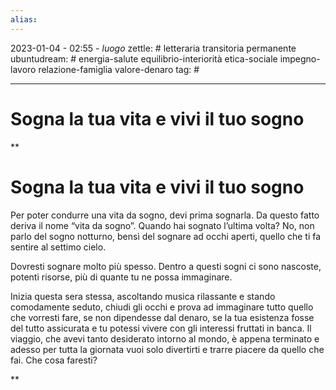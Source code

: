 ```yaml
---
alias: 
---
```

2023-01-04 - 02:55 - *luogo*
zettle: # letteraria transitoria permanente
ubuntudream: # energia-salute equilibrio-interiorità etica-sociale impegno-lavoro relazione-famiglia valore-denaro 
tag: #

---
# Sogna la tua vita e vivi il tuo sogno

**

# Sogna la tua vita e vivi il tuo sogno

Per poter condurre una vita da sogno, devi prima sognarla. Da questo fatto deriva il nome “vita da sogno”. Quando hai sognato l’ultima volta? No, non parlo del sogno notturno, bensì del sognare ad occhi aperti, quello che ti fa sentire al settimo cielo.

  

Dovresti sognare molto più spesso. Dentro a questi sogni ci sono nascoste, potenti risorse, più di quante tu ne possa immaginare.

  

Inizia questa sera stessa, ascoltando musica rilassante e stando comodamente seduto, chiudi gli occhi e prova ad immaginare tutto quello che vorresti fare, se non dipendesse dal denaro, se la tua esistenza fosse del tutto assicurata e tu potessi vivere con gli interessi fruttati in banca. Il viaggio, che avevi tanto desiderato intorno al mondo, è appena terminato e adesso per tutta la giornata vuoi solo divertirti e trarre piacere da quello che fai. Che cosa faresti?

**
